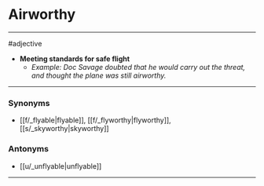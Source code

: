 # Airworthy
---
#adjective
- **Meeting standards for safe flight**
	- _Example: Doc Savage doubted that he would carry out the threat, and thought the plane was still airworthy._
---
### Synonyms
- [[f/_flyable|flyable]], [[f/_flyworthy|flyworthy]], [[s/_skyworthy|skyworthy]]
### Antonyms
- [[u/_unflyable|unflyable]]
---
